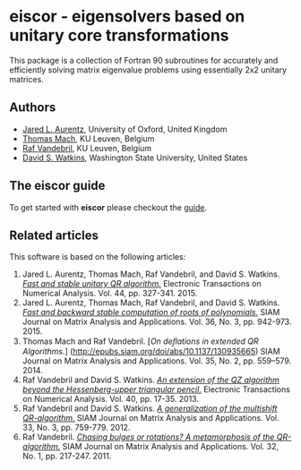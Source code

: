 # eiscor - eigensolvers based on unitary core transformations #
This package is a collection of Fortran 90 subroutines for accurately 
and efficiently solving matrix eigenvalue problems using essentially 2x2 
unitary matrices.

## Authors ##
- [Jared L. Aurentz](https://www.icmat.es/jared.aurentz), 
University of Oxford, United Kingdom
- [Thomas Mach](https://sst.nu.edu.kz/thomas-mach/), 
KU Leuven, Belgium
- [Raf Vandebril](http://people.cs.kuleuven.be/~raf.vandebril/), 
KU Leuven, Belgium
- [David S. Watkins](http://www.math.wsu.edu/faculty/watkins/), 
Washington State University, United States

## The eiscor guide ##
To get started with __eiscor__ please checkout the [guide](https://github.com/eiscor/eiscor/blob/master/docs/GUIDE.md).

## Related articles ##
This software is based on the following articles:

 1. Jared L. Aurentz, Thomas Mach, Raf Vandebril, and David S. Watkins. 
[_Fast and stable unitary QR algorithm._](http://etna.mcs.kent.edu/volumes/2011-2020/vol44/abstract.php?vol=44&pages=327-341) 
Electronic Transactions on Numerical Analysis. Vol. 44, pp. 327-341. 2015.
 2. Jared L. Aurentz, Thomas Mach, Raf Vandebril, and David S. Watkins. 
[_Fast and backward stable computation of roots of polynomials._](http://epubs.siam.org/doi/10.1137/140983434) 
SIAM Journal on Matrix Analysis and Applications. Vol. 36, No. 3, pp. 
942-973. 2015.
 3. Thomas Mach and Raf Vandebril. [_On deﬂations in extended QR Algorithms._]
(http://epubs.siam.org/doi/abs/10.1137/130935665) SIAM Journal on Matrix 
Analysis and Applications. Vol. 35, No. 2, pp. 559–579. 2014. 
 4. Raf Vandebril and David S. Watkins. [_An extension of the QZ algorithm 
beyond the Hessenberg-upper triangular pencil._](http://etna.mcs.kent.edu/volumes/2011-2020/vol40/abstract.php?vol=40&pages=17-35) Electronic 
Transactions on Numerical Analysis. Vol. 40, pp. 17-35. 2013.
 5. Raf Vandebril and David S. Watkins. [_A generalization of the 
multishift QR-algorithm._](http://epubs.siam.org/doi/abs/10.1137/11085219X) 
SIAM Journal on Matrix Analysis and Applications. Vol. 33, No. 3, 
pp. 759-779. 2012.
 6. Raf Vandebril. [_Chasing bulges or rotations? A metamorphosis of the 
QR-algorithm._](http://epubs.siam.org/doi/abs/10.1137/100809167) SIAM Journal 
on Matrix Analysis and Applications. Vol. 32, No. 1, pp. 217-247. 2011.

